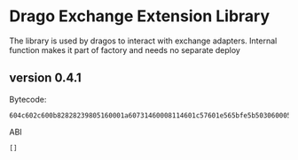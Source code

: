 # Drago Exchange Extension Library

The library is used by dragos to interact with exchange adapters.
Internal function makes it part of factory and needs no separate deploy

## version 0.4.1

Bytecode:
```
604c602c600b82828239805160001a60731460008114601c57601e565bfe5b5030600052607381538281f30073000000000000000000000000000000000000000030146060604052600080fd00a165627a7a72305820b65a4ac0160476a8fff12664a2edaaf5b5484e705cb9c454a9920d4285d78df40029

```
ABI
```
[]

```

